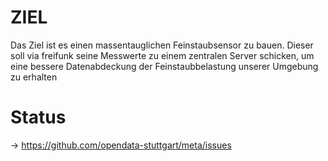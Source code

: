 # ZIEL

Das Ziel ist es einen massentauglichen Feinstaubsensor zu bauen.
Dieser soll via freifunk seine Messwerte zu einem zentralen Server schicken, um eine bessere Datenabdeckung der Feinstaubbelastung unserer Umgebung zu erhalten

# Status

->  https://github.com/opendata-stuttgart/meta/issues

